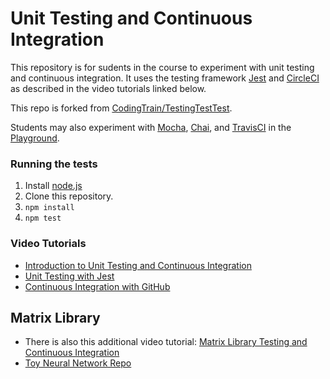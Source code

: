 # Unit Testing and Continuous Integration

This repository is for sudents in the course to experiment with unit testing and continuous integration. It uses the testing framework [Jest](https://jestjs.io/) and [CircleCI](https://circleci.com/) as described in the video tutorials linked below.

This repo is forked from [CodingTrain/TestingTestTest](https://github.com/CodingTrain/TestingTestTest).

Students may also experiment with [Mocha](https://mochajs.org/), [Chai](https://www.chaijs.com/), and [TravisCI](https://travis-ci.org/) in the [Playground](https://github.com/Open-Source-Studio-at-ITP/Playground/).


### Running the tests
1. Install [node.js](https://nodejs.org/en/)
2. Clone this repository.
3. `npm install`
4. `npm test`

### Video Tutorials
* [Introduction to Unit Testing and Continuous Integration](https://youtu.be/CB7vnoXI0pE?list=PLRqwX-V7Uu6bLqwFa52YGEHy-L1-D_Ve-)
* [Unit Testing with Jest](https://youtu.be/S3QwafQEvSs?list=PLRqwX-V7Uu6bLqwFa52YGEHy-L1-D_Ve-)
* [Continuous Integration with GitHub](https://youtu.be/0OjEx2UzLUI?list=PLRqwX-V7Uu6bLqwFa52YGEHy-L1-D_Ve-)

## Matrix Library
* There is also this additional video tutorial: [Matrix Library Testing and Continuous Integration](https://youtu.be/Zu380IeA2Lk?list=PLRqwX-V7Uu6bLqwFa52YGEHy-L1-D_Ve-)
* [Toy Neural Network Repo](https://github.com/CodingTrain/Toy-Neural-Network-JS)
